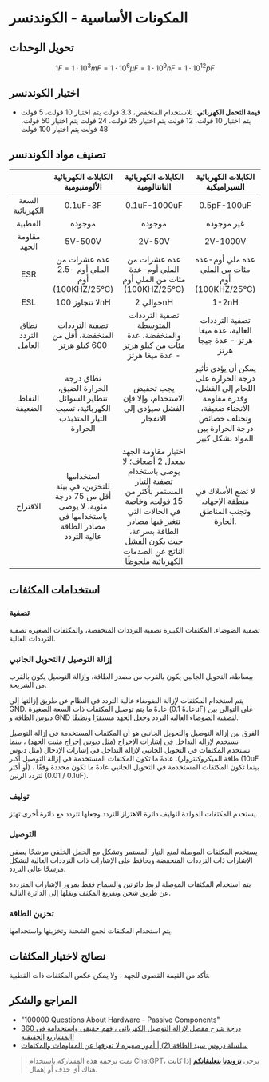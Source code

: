 # المكونات الأساسية - الكوندنسر

## تحويل الوحدات

$$1F=1\cdot10^3mF=1\cdot10^6\mu F=1\cdot10^9nF=1\cdot10^{12}pF$$

## اختيار الكوندنسر

- **قيمة التحمل الكهربائي**: للاستخدام المنخفض، 3.3 فولت يتم اختيار 10 فولت، 5 فولت يتم اختيار 10 فولت، 12 فولت يتم اختيار 25 فولت، 24 فولت يتم اختيار 50 فولت، 48 فولت يتم اختيار 100 فولت

## تصنيف مواد الكوندنسر

|              |                   الكابلات الكهربائية الألومنيومية                    |                                           الكابلات الكهربائية التانتالومية                                           |                              الكابلات الكهربائية السيراميكية                              |
| :----------: | :---------------------------------------------: | :----------------------------------------------------------------------------------------: | :----------------------------------------------------------------: |
|    السعة الكهربائية    |                    0.1uF-3F                     |                                        0.1uF-1000uF                                        |                            0.5pF-100uF                             |
|     القطبية     |                       موجودة                        |                                             موجودة                                             |                                 غير موجودة                                 |
|     مقاومة الجهد     |                     5V-500V                     |                                           2V-50V                                           |                              2V-1000V                              |
|     ESR      |        عدة عشرات من الملي أوم -2.5 أوم (100KHZ/25℃)        |                              عدة عشرات من الملي أوم-عدة مئات من الملي أوم (100KHZ/25℃)                               |                   عدة ملي أوم-عدة مئات من الملي أوم (100KHZ/25℃)                    |
|     ESL      |                  لا تتجاوز 100nH                   |                                          حوالي 2nH                                          |                               1-2nH                                |
| نطاق التردد العامل |              تصفية الترددات المنخفضة، أقل من 600 كيلو هرتز              |                                تصفية الترددات المتوسطة والمنخفضة، عدة مئات من كيلو هرتز - عدة ميغا هرتز                                 |                      تصفية الترددات العالية، عدة ميغا هرتز - عدة جيجا هرتز                       |
|    النقاط الضعيفة    |   نطاق درجة الحرارة الضيق، تتطاير السوائل الكهربائية، تسبب التيار المتذبذب الحرارة    |                                يجب تخفيض الاستخدام، وإلا فإن الفشل سيؤدي إلى الانفجار                                | يمكن أن يؤدي تأثير درجة الحرارة على اللحام إلى الفشل، وقدرة مقاومة الانحناء ضعيفة، وتختلف خصائص درجة الحرارة بين المواد بشكل كبير |
|     الاقتراح     | استخدامها للتخزين، في بيئة أقل من 75 درجة مئوية، لا يوصى باستخدامها في مصادر الطاقة عالية التردد | اختيار مقاومة الجهد بمعدل 2 أضعاف؛ لا يوصى باستخدام تصفية التيار المستمر بأكثر من 15 فولت، وخاصة في الحالات التي تتغير فيها مصادر الطاقة بسرعة، حيث يكون الفشل الناتج عن الصدمات الكهربائية ملحوظًا |                 لا تضع الأسلاك في منطقة الإجهاد، وتجنب المناطق الحارة.                 |

## استخدامات المكثفات

### تصفية

تصفية الضوضاء. المكثفات الكبيرة تصفية الترددات المنخفضة، والمكثفات الصغيرة تصفية الترددات العالية.

### إزالة التوصيل / التحويل الجانبي

ببساطة، التحويل الجانبي يكون بالقرب من مصدر الطاقة، وإزالة التوصيل يكون بالقرب من الشريحة.

يتم استخدام المكثفات لإزالة الضوضاء عالية التردد في النظام عن طريق إزالتها إلى GND. عادةً ما يتم توصيل المكثفات ذات السعة الصغيرة (عادةً 0.1uF) على التوالي بين دبوس الطاقة و GND لتصفية الضوضاء العالية التردد وجعل الجهد مستقرًا ونظيفًا.

الفرق بين إزالة التوصيل والتحويل الجانبي هو أن المكثفات المستخدمة في إزالة التوصيل تستخدم لإزالة التداخل في إشارات الإخراج (مثل دبوس إخراج مثبت الجهد) ، بينما تستخدم المكثفات في التحويل الجانبي لإزالة التداخل في إشارات الإدخال (مثل دبوس طاقة الميكروكنترولر). عادةً ما تكون المكثفات المستخدمة في إزالة التوصيل أكبر (10uF أو أكثر) ، بينما تكون المكثفات المستخدمة في التحويل الجانبي عادةً ما تكون محددة وفقًا لتردد الرنين (0.1 / 0.01uF).

### توليف

يستخدم المكثفات المولدة لتوليف دائرة الاهتزاز للتردد وجعلها تتردد مع دائرة أخرى تهتز.

### التوصيل

يستخدم المكثفات الموصلة لمنع التيار المستمر وتشكل مع الحمل الخلفي مرشحًا يصفي الإشارات ذات الترددات المنخفضة ويحافظ على الإشارات ذات الترددات العالية لتشكل مرشحًا عالي التردد.

يتم استخدام المكثفات الموصلة لربط دائرتين والسماح فقط بمرور الإشارات المترددة عن طريق شحن وتفريغ المكثف ونقلها إلى الدائرة التالية.

### تخزين الطاقة

يتم استخدام المكثفات لجمع الشحنة وتخزينها واستخدامها.

## نصائح لاختيار المكثفات

تأكد من القيمة القصوى للجهد ، ولا يمكن عكس المكثفات ذات القطبية.

## المراجع والشكر

- "100000 Questions About Hardware - Passive Components"
- [360 درجة شرح مفصل لإزالة التوصيل الكهربائي ، فهم حقيقي واستخدامه في المشاريع الحقيقية!](https://blog.csdn.net/ima_xu/article/details/85008406)
- [سلسلة دروس سيد الطاقة (2) | أمور صغيرة لا تعرفها عن المقاومات والمكثفات](https://mp.weixin.qq.com/s/HUWal1ooXUn9PYKf89oGSQ)

> تمت ترجمة هذه المشاركة باستخدام ChatGPT، يرجى [**تزويدنا بتعليقاتكم**](https://github.com/linyuxuanlin/Wiki_MkDocs/issues/new) إذا كانت هناك أي حذف أو إهمال.